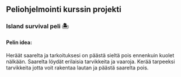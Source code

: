 ## Peliohjelmointi kurssin projekti

### Island survival peli 🏝️

#### Pelin idea:
Heräät saarelta ja tarkoituksesi on päästä sieltä pois
ennenkuin kuolet nälkään.
Saarelta löydät erilaisia tarvikkeita ja vaaroja. Kerää tarpeeksi
tarvikkeita jotta voit rakentaa lautan ja päästä saarelta pois.
